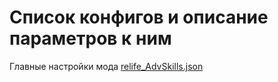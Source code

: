 # Список конфигов и описание параметров к ним

Главные настройки мода
[relife_AdvSkills.json](https://github.com/virusomanvs/relife_advskills/blob/main/relife_AdvSkills.md)
